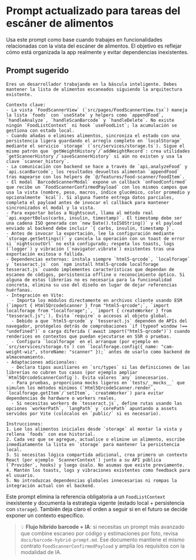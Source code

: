 # Prompt actualizado para tareas del escáner de alimentos

Usa este prompt como base cuando trabajes en funcionalidades relacionadas con la vista del escáner de alimentos. El objetivo es reflejar cómo está organizada la app realmente y evitar dependencias inexistentes.

## Prompt sugerido

```
Eres un desarrollador trabajando en la báscula inteligente. Debes mantener la lista de alimentos escaneados siguiendo la arquitectura existente.

Contexto clave:
- La vista `FoodScannerView` (`src/pages/FoodScannerView.tsx`) maneja la lista `foods` con `useState` y helpers como `appendFood`, `handleAnalyze`, `handleScanBarcode` y `handleDelete`. No existe ningún `FoodListContext` ni hook `useFoodList`; la acumulación se gestiona con estado local.
- Cuando añadas o elimines alimentos, sincroniza el estado con una persistencia ligera guardando el arreglo completo en `localStorage` mediante el servicio `storage` (`src/services/storage.ts`). Sigue el mismo patrón que `getWeightHistory`/`addWeightRecord`: crea utilidades `getScannerHistory`/`saveScannerHistory` si aún no existen y usa la clave `scanner_history`.
- La comunicación con backend se hace a través de `api.analyzeFood` y `api.scanBarcode`; los resultados devueltos alimentan `appendFood` tras mapearse con los helpers de `@/features/food-scanner/foodItem`.
- El modal `BarcodeScannerModal` expone un callback `onFoodConfirmed` que recibe un `FoodScannerConfirmedPayload` con los mismos campos que usa la vista (nombre, peso, macros, índice glucémico, color promedio y opcionalmente `kcal`). Si alguna fuente entrega datos parciales, completa el payload antes de invocar el callback para mantener sincronizados el modal y la vista.
- Para exportar bolos a Nightscout, llama al método real `api.exportBolus(carbs, insulin, timestamp)`. El timestamp debe ser una cadena ISO generada con `new Date().toISOString()` y el payload enviado al backend debe incluir `{ carbs, insulin, timestamp }`.
- Antes de invocar la exportación, lee la configuración mediante `storage.getSettings()` y cancela la operación con un toast de error si `nightscoutUrl` no está configurado; respeta los toasts, logs (`logger`) y vibración (`navigator.vibrate`) existentes tras una exportación exitosa o fallida.
- Dependencias externas: instala siempre `html5-qrcode`, `localforage` y `tesseract.js` con `npm install html5-qrcode localforage tesseract.js` cuando implementes características que dependan de escaneo de códigos, persistencia offline o reconocimiento óptico. Si alguna de estas librerías no es necesaria para la funcionalidad concreta, elimina su uso del diseño en lugar de dejar referencias huérfanas.
- Integración en Vite:
  - Importa los módulos directamente en archivos cliente usando ESM (`import { Html5QrcodeScanner } from "html5-qrcode";`, `import localforage from "localforage";`, `import { createWorker } from "tesseract.js";`). Evita `require` o accesos al objeto global.
  - Debido a que `html5-qrcode` y `tesseract.js` dependen de APIs del navegador, protégelos detrás de comprobaciones `if (typeof window !== "undefined")` o carga diferida (`await import("html5-qrcode")`) cuando renderices en contextos que puedan ejecutarse en SSR o pruebas.
  - Configura `localforage` en el arranque (por ejemplo en `src/services/storage.ts`) con `localforage.config({ name: "cam-weight-wiz", storeName: "scanner" });` antes de usarlo como backend de almacenamiento.
- Adaptaciones adicionales:
  - Declara tipos auxiliares en `src/types` si las definiciones de las librerías no cubren tus casos (por ejemplo ampliar `Html5QrcodeScannerConfig`). Evita valores `any` innecesarios.
  - Para pruebas, proporciona mocks ligeros en `tests/__mocks__` que simulen los métodos mínimos (`Html5QrcodeScanner.render`, `localforage.getItem`/`setItem`, `createWorker`) para evitar dependencias de hardware o workers reales.
  - Si necesitas workers de `tesseract.js`, define rutas usando las opciones `workerPath`, `langPath` y `corePath` apuntando a assets servidos por Vite (colócalos en `public/` si es necesario).

Instrucciones:
1. Lee los alimentos iniciales desde `storage` al montar la vista y rellena `foods` con ese historial.
2. Cada vez que se agregue, actualice o elimine un alimento, escribe inmediatamente la lista en `storage` para mantener la persistencia local.
3. Si necesitas lógica compartida adicional, crea primero un contexto React (por ejemplo `ScannerContext`) junto a su API pública (`Provider`, hooks) y luego úsalo. No asumas que existe previamente.
4. Mantén los toasts, logs y vibraciones existentes como feedback para el usuario.
5. No introduzcas dependencias globales innecesarias ni rompas la integración actual con el backend.
```

Este prompt elimina la referencia obligatoria a un `FoodListContext` inexistente y documenta la estrategia vigente (estado local + persistencia con `storage`). También deja claro el orden a seguir si en el futuro se decide exponer un contexto específico.

> 💡 **Flujo híbrido barcode + IA**: si necesitas un prompt más avanzado que combine escaneo por código y estimaciones por foto, revisa `docs/barcode-hybrid-prompt.md`. Ese documento mantiene el mismo contrato `FoodScannerConfirmedPayload` y amplía los requisitos con la modalidad de IA.
